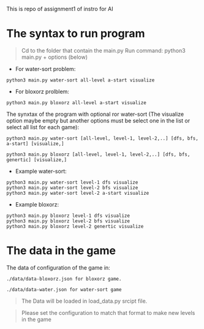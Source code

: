 This is repo of assignment1 of instro for AI
# The syntax to run program
> Cd to the folder that contain the main.py
> Run command: python3 main.py + options (below)
- For water-sort problem:
```
python3 main.py water-sort all-level a-start visualize
```
- For bloxorz prolblem:
```
python3 main.py bloxorz all-level a-start visualize
```

The synxtax of the program with optional ror water-sort (The visualize option maybe empty but another options must be select one in the list or select all list for each game):
```
python3 main.py water-sort [all-level, level-1, level-2,..] [dfs, bfs, a-start] [visualize,]

python3 main.py bloxorz [all-level, level-1, level-2,..] [dfs, bfs, genertic] [visualize,]
```

- Example water-sort:

```
python3 main.py water-sort level-1 dfs visualize
python3 main.py water-sort level-2 bfs visualize
python3 main.py water-sort level-2 a-start visualize
```


- Example bloxorz:
```
python3 main.py bloxorz level-1 dfs visualize
python3 main.py bloxorz level-2 bfs visualize
python3 main.py bloxorz level-2 genertic visualize
```
# The data in the game
The data of configuration of the game in:

`./data/data-bloxorz.json for bloxorz game.`

`./data/data-water.json for water-sort game`

> The Data will be loaded in load_data.py srcipt file. 

> Please set the configuration to match that format to make new levels in the game